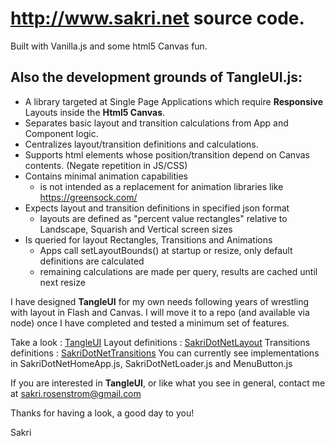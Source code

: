 # http://www.sakri.net source code.

Built with Vanilla.js and some html5 Canvas fun.

## Also the development grounds of **TangleUI.js**:

- A library targeted at Single Page Applications which require **Responsive** Layouts inside the **Html5 Canvas**.
- Separates basic layout and transition calculations from App and Component logic.
- Centralizes layout/transition definitions and calculations.
- Supports html elements whose position/transition depend on Canvas contents. (Negate repetition in JS/CSS)
- Contains minimal animation capabilities
  - is not intended as a replacement for animation libraries like https://greensock.com/
- Expects layout and transition definitions in specified json format
  - layouts are defined as "percent value rectangles" relative to Landscape, Squarish and Vertical screen sizes
- Is queried for layout Rectangles, Transitions and Animations
  - Apps call setLayoutBounds() at startup or resize, only default definitions are calculated
  - remaining calculations are made per query, results are cached until next resize

I have designed **TangleUI** for my own needs following years of wrestling with layout in Flash and Canvas.
I will move it to a repo (and available via node) once I have completed and tested a minimum set of features.

Take a look : [TangleUI](https://github.com/sakri/SakriDotNet/tree/master/js/TangleUI)
Layout definitions : [SakriDotNetLayout](https://github.com/sakri/SakriDotNet/blob/master/js/SakriDotNetLayout.js)
Transitions definitions : [SakriDotNetTransitions](https://github.com/sakri/SakriDotNet/blob/master/js/SakriDotNetTransitions.js)
You can currently see implementations in SakriDotNetHomeApp.js, SakriDotNetLoader.js and MenuButton.js

If you are interested in **TangleUI**, or like what you see in general, contact me at sakri.rosenstrom@gmail.com

Thanks for having a look, a good day to you!

Sakri